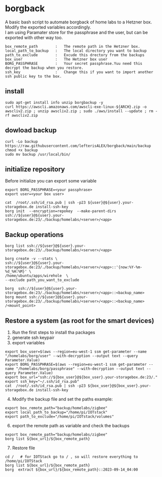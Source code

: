 # borgback
A basic bash script to automate borgback of home labs to a Hetzner box.  
Modify the exported variables accordingly.  
I am using Paramater store for the passphrase and the user, but can be exported with other way too.

```
box_remote_path        :   The remote path in the Hetzner box. 
local_path_to_backup   :   The local directory you want to backup
path_to_exclude        :   Excude this drectory from the backups
box_user               :   The Hetzner box user
BORG_PASSPHRASE        :   Your secret passphrase.Yuu need this decrypt the backup when you restore.
ssh_key                :   Change this if you want to import another ssh public key to the box.
```

## install

```
sudo apt-get install info unzip borgbackup -y
curl https://awscli.amazonaws.com/awscli-exe-linux-${ARCH}.zip -o awscliv2.zip ; unzip awscliv2.zip ; sudo ./aws/install --update ; rm -rf awscliv2.zip
```
## dowload backup 

```
curl -Lo backup https://raw.githubusercontent.com/lefterisALEX/borgback/main/backup  
chmod +x backup    
sudo mv backup /usr/local/bin/
```

## initialize repository
Before initialize you can export some variable

```
export BORG_PASSPHRASE=<your passphrase>
export user=<your box user>
```

```
cat  /root/.ssh/id_rsa.pub | ssh -p23 ${user}@${user}.your-storagebox.de install-ssh-key
borg init  --encryption=repokey  --make-parent-dirs ssh://${user}@${user}.your-storagebox.de:23/./backup/homelabs/<server>/<app>
```

## Backup operations
```
borg list ssh://${user}@${user}.your-storagebox.de:23/./backup/homelabs/<server>/<app>

borg create -v --stats \
ssh://${user}@${user}.your-storagebox.de:23/./backup/homelabs/<server>/<app>::'{now:%Y-%m-%d_%H:%M}' \
/home/ubuntu/apps/wirehole  \
--exclude path_you_want_to_exclude

borg  ssh://${user}@${user}.your-storagebox.de:23/./backup/homelabs/<server>/<app>::<backup_name> 
borg mount ssh://${user}@${user}.your-storagebox.de:23/./backup/homelabs/<server>/<app>::<backup_name>  /<mount_point>
```

## Restore  a system (as root for the smart devices)  
1. Run the first steps to  install tha packages
2. generate ssh keypair
3. export variables
```
export box_user=$(aws --region=eu-west-1 ssm get-parameter --name "/homelabs/borg/user" --with-decryption --output text --query Parameter.Value)
export BORG_PASSPHRASE=$(aws --region=eu-west-1 ssm get-parameter --name "/homelabs/borg/passphrase" --with-decryption --output text --query Parameter.Value)
export box_url="ssh://${box_user}@${box_user}.your-storagebox.de:23/."
export ssh_key="~/.ssh/id_rsa.pub"
cat  /root/.ssh/id_rsa.pub | ssh -p23 ${box_user}@${box_user}.your-storagebox.de install-ssh-key
```
4. Modify the backup file and set the paths
example:
```
export box_remote_path="backup/homelabs/zigbee"
export local_path_to_backup="/home/pi/IOTstack"
export path_to_exclude="/home/pi/IOTstack/volumes"
```
6. export the remote path as variable and check the backups
```
export box_remote_path="backup/homelabs/zigbee"
borg list ${box_url}/${box_remote_path}

```
7. Restore file
```
cd /   # for IOTStack go to / , so will restore everything to /home/pi/IOTStack
borg list ${box_url}/${box_remote_path}
borg  extract ${box_url}/${box_remote_path}::2023-09-14_04:00
```
